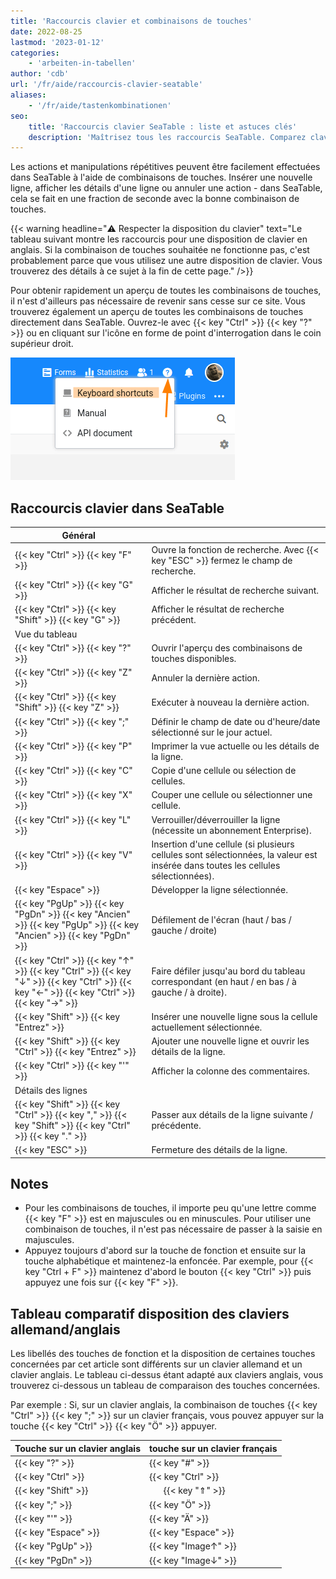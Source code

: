 ```yaml
---
title: 'Raccourcis clavier et combinaisons de touches'
date: 2022-08-25
lastmod: '2023-01-12'
categories:
    - 'arbeiten-in-tabellen'
author: 'cdb'
url: '/fr/aide/raccourcis-clavier-seatable'
aliases:
    - '/fr/aide/tastenkombinationen'
seo:
    title: 'Raccourcis clavier SeaTable : liste et astuces clés'
    description: 'Maîtrisez tous les raccourcis SeaTable. Comparez clavier anglais/français et facilitez votre gestion de données et vos actions courantes.'
---
```


Les actions et manipulations répétitives peuvent être facilement effectuées dans SeaTable à l'aide de combinaisons de touches. Insérer une nouvelle ligne, afficher les détails d'une ligne ou annuler une action - dans SeaTable, cela se fait en une fraction de seconde avec la bonne combinaison de touches.

{{< warning  headline="⚠️ Respecter la disposition du clavier"  text="Le tableau suivant montre les raccourcis pour une disposition de clavier en anglais. Si la combinaison de touches souhaitée ne fonctionne pas, c'est probablement parce que vous utilisez une autre disposition de clavier. Vous trouverez des détails à ce sujet à la fin de cette page." />}}

Pour obtenir rapidement un aperçu de toutes les combinaisons de touches, il n'est d'ailleurs pas nécessaire de revenir sans cesse sur ce site. Vous trouverez également un aperçu de toutes les combinaisons de touches directement dans SeaTable. Ouvrez-le avec {{< key "Ctrl" >}} {{< key "?" >}} ou en cliquant sur l'icône en forme de point d'interrogation dans le coin supérieur droit.

![Raccourcis clavier dans SeaTable](images/keyboard-shortcuts.png)

## Raccourcis clavier dans SeaTable

| Général                                                                                                                                     |                                                                                                                                   |
| ------------------------------------------------------------------------------------------------------------------------------------------- | --------------------------------------------------------------------------------------------------------------------------------- |
| {{< key "Ctrl" >}} {{< key "F" >}}                                                                                                          | Ouvre la fonction de recherche. Avec {{< key "ESC" >}} fermez le champ de recherche.                                              |
| {{< key "Ctrl" >}} {{< key "G" >}}                                                                                                          | Afficher le résultat de recherche suivant.                                                                                        |
| {{< key "Ctrl" >}} {{< key "Shift" >}} {{< key "G" >}}                                                                                      | Afficher le résultat de recherche précédent.                                                                                      |
| Vue du tableau                                                                                                                              |                                                                                                                                   |
| {{< key "Ctrl" >}} {{< key "?" >}}                                                                                                          | Ouvrir l'aperçu des combinaisons de touches disponibles.                                                                          |
| {{< key "Ctrl" >}} {{< key "Z" >}}                                                                                                          | Annuler la dernière action.                                                                                                       |
| {{< key "Ctrl" >}} {{< key "Shift" >}} {{< key "Z" >}}                                                                                      | Exécuter à nouveau la dernière action.                                                                                            |
| {{< key "Ctrl" >}} {{< key ";" >}}                                                                                                          | Définir le champ de date ou d'heure/date sélectionné sur le jour actuel.                                                          |
| {{< key "Ctrl" >}} {{< key "P" >}}                                                                                                          | Imprimer la vue actuelle ou les détails de la ligne.                                                                              |
| {{< key "Ctrl" >}} {{< key "C" >}}                                                                                                          | Copie d'une cellule ou sélection de cellules.                                                                                     |
| {{< key "Ctrl" >}} {{< key "X" >}}                                                                                                          | Couper une cellule ou sélectionner une cellule.                                                                                   |
| {{< key "Ctrl" >}} {{< key "L" >}}                                                                                                          | Verrouiller/déverrouiller la ligne (nécessite un abonnement Enterprise).                                                          |
| {{< key "Ctrl" >}} {{< key "V" >}}                                                                                                          | Insertion d'une cellule (si plusieurs cellules sont sélectionnées, la valeur est insérée dans toutes les cellules sélectionnées). |
| {{< key "Espace" >}}                                                                                                                        | Développer la ligne sélectionnée.                                                                                                 |
| {{< key "PgUp" >}} {{< key "PgDn" >}} {{< key "Ancien" >}} {{< key "PgUp" >}} {{< key "Ancien" >}} {{< key "PgDn" >}}                       | Défilement de l'écran (haut / bas / gauche / droite)                                                                              |
| {{< key "Ctrl" >}} {{< key "↑" >}} {{< key "Ctrl" >}} {{< key "↓" >}} {{< key "Ctrl" >}} {{< key "←" >}} {{< key "Ctrl" >}} {{< key "→" >}} | Faire défiler jusqu'au bord du tableau correspondant (en haut / en bas / à gauche / à droite).                                    |
| {{< key "Shift" >}} {{< key "Entrez" >}}                                                                                                    | Insérer une nouvelle ligne sous la cellule actuellement sélectionnée.                                                             |
| {{< key "Shift" >}} {{< key "Ctrl" >}} {{< key "Entrez" >}}                                                                                 | Ajouter une nouvelle ligne et ouvrir les détails de la ligne.                                                                     |
| {{< key "Ctrl" >}} {{< key "'" >}}                                                                                                          | Afficher la colonne des commentaires.                                                                                             |
| Détails des lignes                                                                                                                          |                                                                                                                                   |
| {{< key "Shift" >}} {{< key "Ctrl" >}} {{< key "," >}} {{< key "Shift" >}} {{< key "Ctrl" >}} {{< key "." >}}                               | Passer aux détails de la ligne suivante / précédente.                                                                             |
| {{< key "ESC" >}}                                                                                                                           | Fermeture des détails de la ligne.                                                                                                |

## Notes

- Pour les combinaisons de touches, il importe peu qu'une lettre comme {{< key "F" >}} est en majuscules ou en minuscules. Pour utiliser une combinaison de touches, il n'est pas nécessaire de passer à la saisie en majuscules.
- Appuyez toujours d'abord sur la touche de fonction et ensuite sur la touche alphabétique et maintenez-la enfoncée. Par exemple, pour {{< key "Ctrl + F" >}} maintenez d'abord le bouton {{< key "Ctrl" >}} puis appuyez une fois sur {{< key "F" >}}.

## Tableau comparatif disposition des claviers allemand/anglais

Les libellés des touches de fonction et la disposition de certaines touches concernées par cet article sont différents sur un clavier allemand et un clavier anglais. Le tableau ci-dessus étant adapté aux claviers anglais, vous trouverez ci-dessous un tableau de comparaison des touches concernées.

Par exemple : Si, sur un clavier anglais, la combinaison de touches {{< key "Ctrl" >}} {{< key ";" >}} sur un clavier français, vous pouvez appuyer sur la touche {{< key "Ctrl" >}} {{< key "Ö" >}} appuyer.

| Touche sur un clavier anglais | touche sur un clavier français |
| ----------------------------- | ------------------------------ |
| {{< key "?" >}}               | {{< key "#" >}}                |
| {{< key "Ctrl" >}}            | {{< key "Ctrl" >}}             |
| {{< key "Shift" >}}           |       {{< key "⇑" >}}          |
| {{< key ";" >}}               | {{< key "Ö" >}}                |
| {{< key "'" >}}               | {{< key "Ä" >}}                |
| {{< key "Espace" >}}          | {{< key "Espace" >}}           |
| {{< key "PgUp" >}}            | {{< key "Image↑" >}}           |
| {{< key "PgDn" >}}            | {{< key "Image↓" >}}           |
